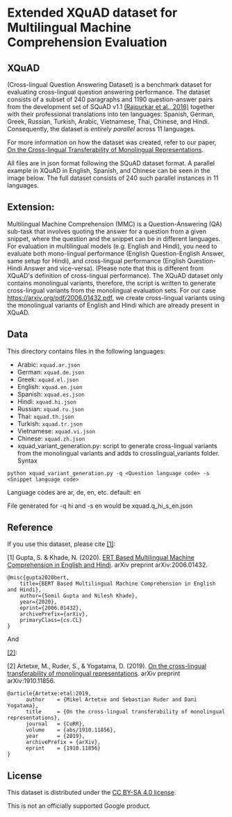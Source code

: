 # Extended XQuAD dataset for Multilingual Machine Comprehension Evaluation

## XQuAD
(Cross-lingual Question Answering Dataset) is a benchmark dataset for evaluating cross-lingual question answering performance.
The dataset consists of a subset of 240 paragraphs and 1190 question-answer pairs from
the development set of SQuAD v1.1 [(Rajpurkar et al., 2016)](https://www.aclweb.org/anthology/D16-1264/) together with their professional
translations into ten languages: Spanish, German, Greek, Russian, Turkish, Arabic, Vietnamese, Thai, Chinese, and Hindi.
Consequently, the dataset is _entirely parallel_ across 11 languages.

For more information on how the dataset was created, refer to our paper,
[On the Cross-lingual Transferability of Monolingual Representations](https://arxiv.org/abs/1910.11856).

All files are in json format following the SQuAD dataset format. A parallel example in XQuAD in
English, Spanish, and Chinese can be seen in the image below. The full dataset consists of 240
such parallel instances in 11 languages.

## Extension: 
Multilingual Machine Comprehension (MMC) is a Question-Answering (QA) sub-task that involves quoting the answer for a question from a given snippet, where the question and the snippet can be in different languages. For evaluation in multilingual models (e.g. English and Hindi), you need to evaluate both mono-lingual performance (English Question-English Answer, same setup for Hindi), and cross-lingual performance (English Question-Hindi Answer and vice-versa). (Please note that this is different from XQuAD's definition of cross-lingual performance). The XQuAD dataset only contains monolingual variants, therefore, the script is written to generate cross-lingual variants from the monolingual evaluation sets. For our case https://arxiv.org/pdf/2006.01432.pdf, we create cross-lingual
variants using the monolingual variants of English and Hindi which are already present in XQuAD. 


## Data

This directory contains files in the following languages:
- Arabic: `xquad.ar.json`
- German: `xquad.de.json`
- Greek: `xquad.el.json`
- English: `xquad.en.json`
- Spanish: `xquad.es.json`
- Hindi: `xquad.hi.json`
- Russian: `xquad.ru.json`
- Thai: `xquad.th.json`
- Turkish: `xquad.tr.json`
- Vietnamese: `xquad.vi.json`
- Chinese: `xquad.zh.json`
- xquad_variant_generation.py: script to generate cross-lingual variants from the monolingual variants and adds to crosslingual_variants folder. Syntax 
```
python xquad_variant_generation.py -q <Question language code> -s <Snippet language code> 
```
Language codes are ar, de, en, etc. default: en

File generated for -q hi and -s en would be xquad.q_hi_s_en.json


## Reference

If you use this dataset, please cite 
[[1]](https://arxiv.org/pdf/2006.01432):

[1] Gupta, S. & Khade, N. (2020). [ERT Based Multilingual Machine Comprehension in English and Hindi](https://arxiv.org/pdf/2006.01432). arXiv preprint arXiv:2006.01432.

```
@misc{gupta2020bert,
    title={BERT Based Multilingual Machine Comprehension in English and Hindi},
    author={Somil Gupta and Nilesh Khade},
    year={2020},
    eprint={2006.01432},
    archivePrefix={arXiv},
    primaryClass={cs.CL}
}
```

And 

[[2]](https://arxiv.org/abs/1910.11856):

[2] Artetxe, M., Ruder, S., & Yogatama, D. (2019). [On the cross-lingual transferability of monolingual representations](https://arxiv.org/abs/1910.11856). arXiv preprint arXiv:1910.11856.

```
@article{Artetxe:etal:2019,
      author    = {Mikel Artetxe and Sebastian Ruder and Dani Yogatama},
      title     = {On the cross-lingual transferability of monolingual representations},
      journal   = {CoRR},
      volume    = {abs/1910.11856},
      year      = {2019},
      archivePrefix = {arXiv},
      eprint    = {1910.11856}
}
```

## License

This dataset is distributed under the [CC BY-SA 4.0 license](https://creativecommons.org/licenses/by-sa/4.0/legalcode).

This is not an officially supported Google product.

